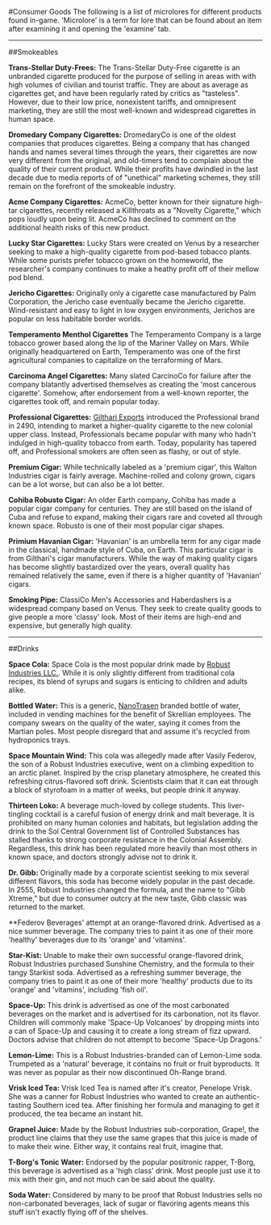 #Consumer Goods
The following is a list of microlores for different products found in-game.  'Microlore' is a term for lore that can be found about an item after examining it and opening the 'examine' tab.
___

##Smokeables

**Trans-Stellar Duty-Frees:** The Trans-Stellar Duty-Free cigarette is an unbranded cigarette produced for the purpose of selling in areas with with high volumes of civilian and tourist traffic. They are about as average as cigarettes get, and have been regularly rated by critics as "tasteless". However, due to their low price, nonexistent tariffs, and omnipresent marketing, they are still the most well-known and widespread cigarettes in human space.

**Dromedary Company Cigarettes:** DromedaryCo is one of the oldest companies that produces cigarettes. Being a company that has changed hands and names several times through the years, their cigarettes are now very different from the original, and old-timers tend to complain about the quality of their current product. While their profits have dwindled in the last decade due to media reports of of "unethical" marketing schemes, they still remain on the forefront of the smokeable industry.

**Acme Company Cigarettes:** AcmeCo, better known for their signature high-tar cigarettes, recently released a Killthroats as a "Novelty Cigarette," which pops loudly upon being lit. AcmeCo has declined to comment on the additional health risks of this new product.

**Lucky Star Cigarettes:** Lucky Stars were created on Venus by a researcher seeking to make a high-quality cigarette from pod-based tobacco plants. While some purists prefer tobacco grown on the homeworld, the researcher's company continues to make a heathy profit off of their mellow pod blend.

**Jericho Cigarettes:** Originally only a cigarette case manufactured by Palm Corporation, the Jericho case eventually became the Jericho cigarette. Wind-resistant and easy to light in low oxygen environments, Jerichos are popular on less habitable border worlds.

**Temperamento Menthol Cigarettes** The Temperamento Company is a large tobacco grower based along the lip of the Mariner Valley on Mars. While originally headquartered on Earth, Temperamento was one of the first agricultural companies to capitalize on the terraforming of Mars.

**Carcinoma Angel Cigarettes:** Many slated CarcinoCo for failure after the company blatantly advertised themselves as creating the 'most cancerous cigarette'. Somehow, after endorsement from a well-known reporter, the cigarettes took off, and remain popular today.

**Professional Cigarettes:** [Gilthari Exports](https://baystation12.net/lore/Corporations/Githari%20Exports) introduced the Professional brand in 2490, intending to market a higher-quality cigarette to the new colonial upper class. Instead, Professionals became popular with many who hadn't indulged in high-quality tobacco from earth. Today, popularity has tapered off, and Professional smokers are often seen as flashy, or out of style.

**Premium Cigar:** While technically labeled as a 'premium cigar', this Walton Industries cigar is fairly average. Machine-rolled and colony grown, cigars can be a lot worse, but can also be a lot better.

**Cohiba Robusto Cigar:** An older Earth company, Cohiba has made a popular cigar company for centuries. They are still based on the island of Cuba and refuse to expand, making their cigars rare and coveted all through known space. Robusto is one of their most popular cigar shapes.

**Primium Havanian Cigar:** 'Havanian' is an umbrella term for any cigar made in the classical, handmade style of Cuba, on Earth. This particular cigar is from Gilthari's cigar manufacturers. While the way of making quality cigars has become slightly bastardized over the years, overall quality has remained relatively the same, even if there is a higher quantity of 'Havanian' cigars.

**Smoking Pipe:** ClassiCo Men's Accessories and Haberdashers is a widespread company based on Venus. They seek to create quality goods to give people a more 'classy' look. Most of their items are high-end and expensive, but generally high quality.
___

##Drinks

**Space Cola:** Space Cola is the most popular drink made by [Robust Industries LLC.](https://baystation12.net/lore/Section%203). While it is only slightly different from traditional cola recipes, its blend of syrups and sugars is enticing to children and adults alike.

**Bottled Water:** This is a generic, [NanoTrasen](https://baystation12.net/lore/Corporations/NanoTrasen) branded bottle of water, included in vending machines for the benefit of Skrellian employees.  The company swears on the quality of the water, saying it comes from the Martian poles.  Most people disregard that and assume it's recycled from hydroponics trays.

**Space Mountain Wind:** This cola was allegedly made after Vasily Federov, the son of a Robust Industries executive, went on a climbing expedition to an arctic planet. Inspired by the crisp planetary atmosphere, he created this refreshing citrus-flavored soft drink. Scientists claim that it can eat through a block of styrofoam in a matter of weeks, but people drink it anyway.

**Thirteen Loko:** A beverage much-loved by college students. This liver-tingling cocktail is a careful fusion of energy drink and malt beverage. It is prohibited on many human colonies and habitats, but legislation adding the drink to the Sol Central Government list of Controlled Substances has stalled thanks to strong corporate resistance in the Colonial Assembly. Regardless, this drink has been regulated more heavily than most others in known space, and doctors strongly advise not to drink it.

**Dr. Gibb:** Originally made by a corporate scientist seeking to mix several different flavors, this soda has become widely popular in the past decade. In 2555, Robust Industries changed the formula, and the name to "Gibb Xtreme," but due to consumer outcry at the new taste, Gibb classic was returned to the market.

**Federov Beverages' attempt at an orange-flavored drink.  Advertised as a nice summer beverage.  The company tries to paint it as one of their more 'healthy' beverages due to its 'orange' and 'vitamins'.

**Star-Kist:** Unable to make their own successful orange-flavored drink, Robust Industries purchased Sunshine Chemistry, and the formula to their tangy Starkist soda. Advertised as a refreshing summer beverage, the company tries to paint it as one of their more 'healthy' products due to its 'orange' and 'vitamins', including 'fish oil'.

**Space-Up:** This drink is advertised as one of the most carbonated beverages on the market and is advertised for its carbonation, not its flavor. Children will commonly make 'Space-Up Volcanoes' by dropping mints into a can of Space-Up and causing it to create a long stream of fizz upward. Doctors advise that children do not attempt to become 'Space-Up Dragons.'

**Lemon-Lime:** This is a Robust Industries-branded can of Lemon-Lime soda. Trumpeted as a 'natural' beverage, it contains no fruit or fruit byproducts. It was never as popular as their now discontinued Oh-Range brand.

**Vrisk Iced Tea:** Vrisk Iced Tea is named after it's creator, Penelope Vrisk. She was a canner for Robust Industries who wanted to create an authentic-tasting Southern iced tea. After finishing her formula and managing to get it produced, the tea became an instant hit.

**Grapnel Juice:** Made by the Robust Industries sub-corporation, Grape!, the product line claims that they use the same grapes that this juice is made of to make their wine. Either way, it contains real fruit, imagine that.

**T-Borg's Tonic Water:** Endorsed by the popular positronic rapper, T-Borg, this beverage is advertised as a 'high class' drink. Most people just use it to mix with their gin, and not much can be said about the quality.

**Soda Water:** Considered by many to be proof that Robust Industries sells no non-carbonated beverages, lack of sugar or flavoring agents means this stuff isn't exactly flying off of the shelves.
